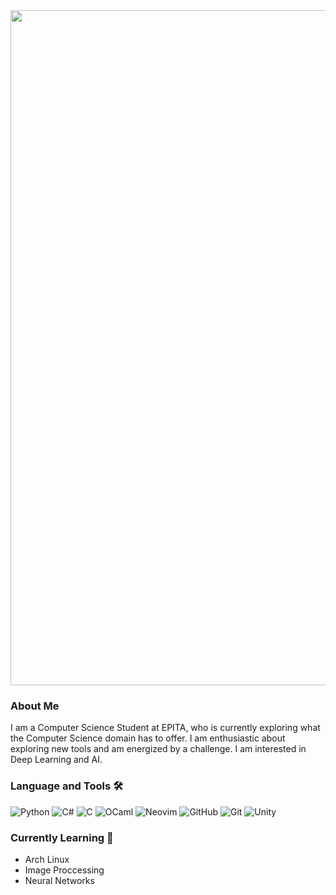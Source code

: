 <!--
**CaliberMan/CaliberMan** is a ✨ _special_ ✨ repository because its `README.md` (this file) appears on your GitHub profile.

Here are some ideas to get you started:

- 🔭 I’m currently working on ...
- 🌱 I’m currently learning ...
- 👯 I’m looking to collaborate on ...
- 🤔 I’m looking for help with ...
- 💬 Ask me about ...
- 📫 How to reach me: ...
- 😄 Pronouns: ...
- ⚡ Fun fact: ...
-->

<div align="center">
  <img width="1080" alt="image" src="https://user-images.githubusercontent.com/82263449/204098753-59b0acde-81f2-489b-b9be-875ba61fee14.png">
</div>

### About Me

I am a Computer Science Student at EPITA, who is currently exploring what the Computer Science domain has to offer. I am enthusiastic about exploring new tools and am energized by a challenge. I am interested in Deep Learning and AI.

### Language and Tools 🛠️

<div id="badges">
  <img src="https://img.shields.io/badge/Python-yellow?logo=python&logoColor=black&style=for-the-badge" alt="Python">
  <img src="https://img.shields.io/badge/csharp-purple?logo=csharp&logoColor=white&style=for-the-badge" alt="C#">
  <img src="https://img.shields.io/badge/C-grey?logo=C&logoColor=white&style=for-the-badge" alt="C">
  <img src="https://img.shields.io/badge/ocaml-darkorange?logo=ocaml&logoColor=white&style=for-the-badge" alt="OCaml">
  <img src="https://img.shields.io/badge/vim-darkgreen?logo=neovim&logoColor=lightblue&style=for-the-badge" alt="Neovim">
  <img src="https://img.shields.io/badge/Github-black?logo=github&logoColor=lightblue&style=for-the-badge" alt="GitHub">
  <img src="https://img.shields.io/badge/Git-red?logo=git&logoColor=lightblue&style=for-the-badge" alt="Git">
  <img src="https://img.shields.io/badge/Unity-black?logo=unity&logoColor=lightblue&style=for-the-badge" alt="Unity">
</div>

### Currently Learning 🧠
  - Arch Linux
  - Image Proccessing
  - Neural Networks
